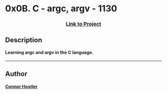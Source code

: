 # 0x0B. C - argc, argv - 1130 
### <center>[Link to Project](https://github.com/chostler24/holbertonschool-low_level_programming)</center>
 ## Description
 #### Learning argc and argv in the C language.
 ---
 ## Author
 #### [Connor Hostler](chostler24)